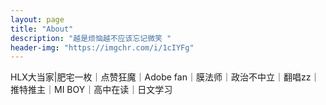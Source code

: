 ```yaml
---
layout: page
title: "About"
description: "越是烦恼越不应该忘记微笑 " 
header-img: "https://imgchr.com/i/1cIYFg"
---
```


HLX大当家|肥宅一枚｜点赞狂魔｜Adobe fan｜膜法师｜政治不中立｜翻唱zz｜推特推主｜MI BOY｜高中在读｜日文学习






